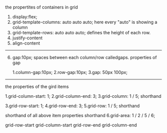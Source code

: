 the propertites of containers in grid


1.  display:flex;
2.  grid-template-columns: auto auto auto;         here every "auto" is showing a column
3.  grid-template-rows: auto auto auto;            defines the height of each row.
4.  justify-content
5.  align-content

____________________________________________________________________________________________

6.  gap:10px;                                      spaces between each column/row calledgaps.
properties of gap

    1.column-gap:10px;
    2.row-gap:10px;
    3.gap: 50px 100px; 



______________________________________________________________________________________________


the properties of the gird items

  1.grid-column-start: 1;
  2.grid-column-end: 3;
  3.grid-column: 1 / 5;                          shorthand                 

  3.grid-row-start: 1;
  4.grid-row-end: 3;
  5.grid-row: 1 / 5;                             shorthand 

  shorthand of all above item properties         shorthand
  6.grid-area: 1 / 2 / 5 / 6;

grid-row-start
grid-column-start
grid-row-end
grid-column-end